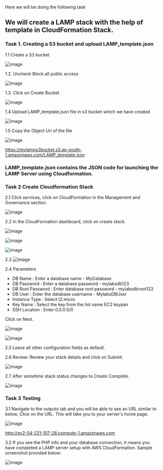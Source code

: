 Here we will be doing the following task

## We will create a LAMP stack with the help of template in CloudFormation Stack.


### Task 1. Creating a S3 bucket and upload LAMP_template.json
1.1 Create a S3 bucket
   
![image](https://github.com/Asma09Akram/CloudFormation-Introduction/assets/124654068/3fae4035-dafd-4e15-a9f4-b0f8375c76ea)

1.2. Uncheck Block all public access
   
![image](https://github.com/Asma09Akram/CloudFormation-Introduction/assets/124654068/286ab585-316a-4a8e-ab08-84ed08cbd471)

1.3. Click on Create Bucket

![image](https://github.com/Asma09Akram/CloudFormation-Introduction/assets/124654068/861d44f2-e0ee-44de-b97c-6f1bb3bc70b5)

1.4 Upload LAMP_template.json file in s3 bucket which we have created

![image](https://github.com/Asma09Akram/CloudFormation-Introduction/assets/124654068/bf3a886c-73ac-48df-9bf1-5a4d69c21699)

1.5 Copy the Object Url of the file 

![image](https://github.com/Asma09Akram/CloudFormation-Introduction/assets/124654068/258bf5db-b9d9-478a-a8c1-82c9ef019d74)

https://mylamps3bucket.s3.ap-south-1.amazonaws.com/LAMP_template.json

### LAMP_template.json contains the JSON code for launching the LAMP Server using Cloudformation.

### Task 2  Create Cloudformation Stack

2.1 Click services, click on CloudFormation in the Management and Governance section.

![image](https://github.com/Asma09Akram/CloudFormation-Introduction/assets/124654068/9f4ad8be-a8b3-46b6-b25a-529325d156b7)

2.2 In the CloudFormation dashboard, click on create stack.

![image](https://github.com/Asma09Akram/CloudFormation-Introduction/assets/124654068/4a709768-ac83-43e7-87b6-70b981aefa63)

![image](https://github.com/Asma09Akram/CloudFormation-Introduction/assets/124654068/2e963eae-61e6-4bf6-9d90-d5193e3ebb79)

![image](https://github.com/Asma09Akram/CloudFormation-Introduction/assets/124654068/46bfba36-6cd0-4516-ad06-88bee3080771)

2.3 
![image](https://github.com/Asma09Akram/CloudFormation-Introduction/assets/124654068/535435f1-269c-438a-b645-d33967cfe2d9)

2.4 Parameters

* DB Name : Enter a database name - MyDatabase
* DB Password : Enter a database password - mylabsdb123
* DB Root Password : Enter database root password - mylabsdbroot123
* DB User : Enter the database username - MylabsDBUser
* Instance Type : Select t2.micro
* Key Name : Select the key from the list name EC2 keypair
* SSH Location : Enter 0.0.0.0/0

Click on Next.

![image](https://github.com/Asma09Akram/CloudFormation-Introduction/assets/124654068/05719efd-4ea3-4de9-8f89-b66ae6b10259)

![image](https://github.com/Asma09Akram/CloudFormation-Introduction/assets/124654068/dd8dcaf8-cfe6-4358-9242-d5170b631fff)

2.5 Leave all other configuration fields as default.

2.6 Review: Review your stack details and click on Submit.

![image](https://github.com/Asma09Akram/CloudFormation-Introduction/assets/124654068/194d8d5e-9345-46e4-8d3a-95eac8bceb71)

2.7 After sometime stack status changes to Create Complete. 

![image](https://github.com/Asma09Akram/CloudFormation-Introduction/assets/124654068/501477a3-2acc-438d-8360-3b2f26ca00fe)


### Task 3 Testing 

3.1 Navigate to the outputs tab and you will be able to see an URL similar to below. Click on the URL. This will take you to your server's home page.

![image](https://github.com/Asma09Akram/CloudFormation-Introduction/assets/124654068/80a73cdc-0e5e-4a7c-9d2e-c45a8871bdca)

http://ec2-54-221-107-28.compute-1.amazonaws.com

3.2 If you see the PHP info and your database connection, it means you have completed a LAMP server setup with AWS CloudFormation. Sample screenshot provided below:

![image](https://github.com/Asma09Akram/CloudFormation-Introduction/assets/124654068/5c310454-bfd6-4f68-9b4b-84acc6b4c484)



